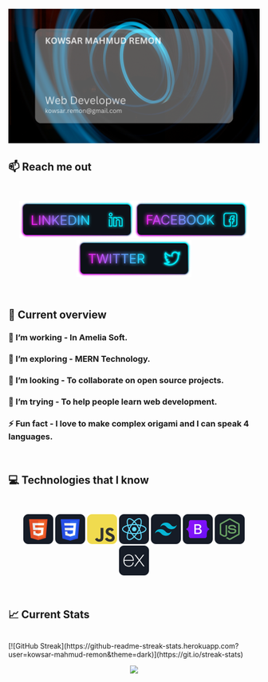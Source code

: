 ![I am a Junior Front-end developer. ](https://github.com/kowsar-mahmud-remon/kowsar-mahmud-remon/blob/main/images/githubcover.png)

## :mailbox: Reach me out

<br />

[<p align="center"><img height="75" src="https://github.com/kowsar-mahmud-remon/kowsar-mahmud-remon/blob/main/images/icons/Linkedin.png">](https://www.linkedin.com/in/kowsar-mahmud-remon/)[<img height="75" src="https://github.com/kowsar-mahmud-remon/kowsar-mahmud-remon/blob/main/images/icons/Facebook.png">](https://www.facebook.com/remon.rox.58/)[<img height="75" src="https://github.com/kowsar-mahmud-remon/kowsar-mahmud-remon/blob/main/images/icons/Twitter.png"> </p>](https://twitter.com/kowsar_remon)

<br />

## :eyes: Current overview

### 🔭 I’m working - In Amelia Soft.

### 🌱 I’m exploring - MERN Technology.

### 👯 I’m looking - To collaborate on open source projects.

### 🤔 I’m trying - To help people learn web development.

### ⚡ Fun fact - I love to make complex origami and I can speak 4 languages.

<br />

## :computer: Technologies that I know

<br>
<p align="center">
<img src="https://github.com/kowsar-mahmud-remon/kowsar-mahmud-remon/blob/main/images/icons/HTML.png"/>
<img src="https://github.com/kowsar-mahmud-remon/kowsar-mahmud-remon/blob/main/images/icons/css.png"/>
<img src="https://github.com/kowsar-mahmud-remon/kowsar-mahmud-remon/blob/main/images/icons/JavaScript.png"/>
<img src="https://github.com/kowsar-mahmud-remon/kowsar-mahmud-remon/blob/main/images/icons/react.png"/>
<img src="https://github.com/kowsar-mahmud-remon/kowsar-mahmud-remon/blob/main/images/icons/tailwind.png"/>
<img src="https://github.com/kowsar-mahmud-remon/kowsar-mahmud-remon/blob/main/images/icons/Bootsrap.png"/>
<img src="https://github.com/kowsar-mahmud-remon/kowsar-mahmud-remon/blob/main/images/icons/node.png"/>
<img src="https://github.com/kowsar-mahmud-remon/kowsar-mahmud-remon/blob/main/images/icons/express.png"/>
</p><br/>

## :chart_with_upwards_trend: Current Stats

<br />
[![GitHub Streak](https://github-readme-streak-stats.herokuapp.com?user=kowsar-mahmud-remon&theme=dark)](https://git.io/streak-stats)
<p align="center">
  <img width="60%" src="[![GitHub Streak](https://github-readme-streak-stats.herokuapp.com?user=kowsar-mahmud-remon&theme=dark)](https://git.io/streak-stats)" />
</p>
